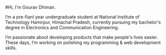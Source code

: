 #Hi, I'm Gourav Dhiman.

I’m a pre-fianl year undergraduate student at National Institute of Technology Hamirpur, Himachal Pradesh, currently pursuing my bachelor's degree in Electronics and Communication Engineering.

I’m passionate about developing products that make people's lives easier. These days, I’m working on polishing my programming & web development skills.
